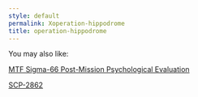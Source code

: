 ```yaml
---
style: default
permalink: Xoperation-hippodrome
title: operation-hippodrome
---
```

You may also like:

[MTF Sigma-66 Post-Mission Psychological Evaluation](http://scp-wiki.net/sigma-psych-eval)

[SCP-2862](http://scp-wiki.net/scp-2862)
